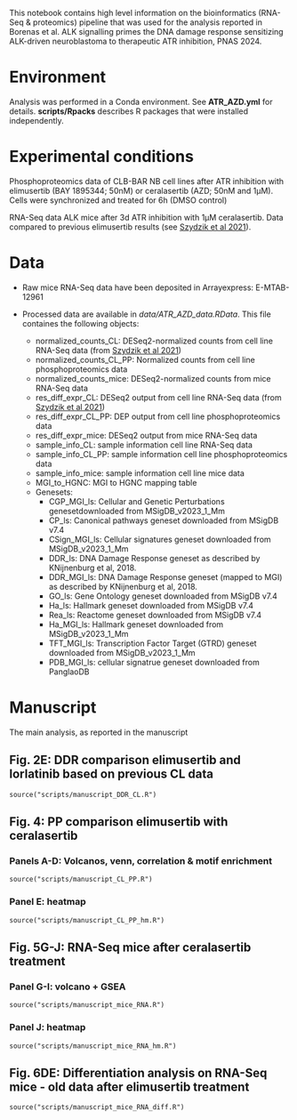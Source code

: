 This notebook contains high level information on the bioinformatics (RNA-Seq & proteomics) pipeline that was used for the analysis reported in Borenas et al. ALK signalling primes the DNA damage response sensitizing ALK-driven neuroblastoma to therapeutic ATR inhibition, PNAS 2024.  

# Environment
  
Analysis was performed in a Conda environment. See **ATR_AZD.yml** for details. **scripts/Rpacks** describes R packages that were installed independently.

# Experimental conditions

Phosphoproteomics data of CLB-BAR NB cell lines after ATR inhibition with elimusertib (BAY 1895344; 50nM) or ceralasertib (AZD; 50nM and 1µM).  Cells were synchronized and treated for 6h (DMSO control)

RNA-Seq data ALK mice after 3d ATR inhibition with 1µM ceralasertib. Data compared to previous elimusertib results (see [Szydzik et al 2021](https://www.nature.com/articles/s41467-021-27057-2)).

# Data 

- Raw mice RNA-Seq data have been deposited in Arrayexpress: E-MTAB-12961

- Processed data are available in *data/ATR_AZD_data.RData*. This file containes the following objects:
  - normalized_counts_CL: DESeq2-normalized counts from cell line RNA-Seq data (from [Szydzik et al 2021](https://www.nature.com/articles/s41467-021-27057-2))
  - normalized_counts_CL_PP: Normalized counts from cell line phosphoproteomics data
  - normalized_counts_mice: DESeq2-normalized counts from mice RNA-Seq data
  - res_diff_expr_CL: DESeq2 output from cell line RNA-Seq data (from [Szydzik et al 2021](https://www.nature.com/articles/s41467-021-27057-2))
  - res_diff_expr_CL_PP: DEP output from cell line phosphoproteomics data 
  - res_diff_expr_mice: DESeq2 output from mice RNA-Seq data
  - sample_info_CL: sample information cell line RNA-Seq data
  - sample_info_CL_PP: sample information cell line phosphoproteomics data
  - sample_info_mice: sample information cell line mice data
  - MGI_to_HGNC: MGI to HGNC mapping table
  - Genesets:
    - CGP_MGI_ls: Cellular and Genetic Perturbations genesetdownloaded from MSigDB_v2023_1_Mm
    - CP_ls: Canonical pathways geneset downloaded from MSigDB v7.4
    - CSign_MGI_ls: Cellular signatures geneset downloaded from MSigDB_v2023_1_Mm
    - DDR_ls: DNA Damage Response geneset as described by KNijnenburg et al, 2018.
    - DDR_MGI_ls: DNA Damage Response geneset (mapped to MGI) as described by KNijnenburg et al, 2018.
    - GO_ls: Gene Ontology geneset downloaded from MSigDB v7.4
    - Ha_ls: Hallmark geneset downloaded from MSigDB v7.4
    - Rea_ls: Reactome geneset downloaded from MSigDB v7.4
    - Ha_MGI_ls: Hallmark geneset downloaded from MSigDB_v2023_1_Mm
    - TFT_MGI_ls: Transcription Factor Target (GTRD) geneset downloaded from MSigDB_v2023_1_Mm
    - PDB_MGI_ls: cellular signatrue geneset downloaded from PanglaoDB

# Manuscript

The main analysis, as reported in the manuscript

## Fig. 2E: DDR comparison elimusertib and lorlatinib based on previous CL data
```{r}
source("scripts/manuscript_DDR_CL.R")
```

## Fig. 4: PP comparison elimusertib with ceralasertib

### Panels A-D: Volcanos, venn, correlation & motif enrichment
```{r}
source("scripts/manuscript_CL_PP.R")
```

### Panel E: heatmap
```{r}
source("scripts/manuscript_CL_PP_hm.R")
```

## Fig. 5G-J: RNA-Seq mice after ceralasertib treatment

### Panel G-I: volcano + GSEA
```{r}
source("scripts/manuscript_mice_RNA.R")
```

### Panel J: heatmap
```{r}
source("scripts/manuscript_mice_RNA_hm.R")
```

## Fig. 6DE: Differentiation analysis on RNA-Seq mice - old data after elimusertib treatment
```{r}
source("scripts/manuscript_mice_RNA_diff.R")
```

